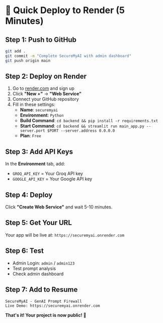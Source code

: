 # 🚀 Quick Deploy to Render (5 Minutes)

## **Step 1: Push to GitHub**
```bash
git add .
git commit -m "Complete SecureMyAI with admin dashboard"
git push origin main
```

## **Step 2: Deploy on Render**
1. Go to [render.com](https://render.com) and sign up
2. Click **"New +"** → **"Web Service"**
3. Connect your GitHub repository
4. Fill in these settings:
   - **Name**: `securemyai`
   - **Environment**: `Python`
   - **Build Command**: `cd backend && pip install -r requirements.txt`
   - **Start Command**: `cd backend && streamlit run main_app.py --server.port $PORT --server.address 0.0.0.0`
   - **Plan**: `Free`

## **Step 3: Add API Keys**
In the **Environment** tab, add:
- `GROQ_API_KEY` = Your Groq API key
- `GOOGLE_API_KEY` = Your Google API key

## **Step 4: Deploy**
Click **"Create Web Service"** and wait 5-10 minutes.

## **Step 5: Get Your URL**
Your app will be live at: `https://securemyai.onrender.com`

## **Step 6: Test**
- Admin Login: `admin` / `admin123`
- Test prompt analysis
- Check admin dashboard

## **Step 7: Add to Resume**
```
SecureMyAI - GenAI Prompt Firewall
Live Demo: https://securemyai.onrender.com
```

**That's it! Your project is now public! 🎉** 